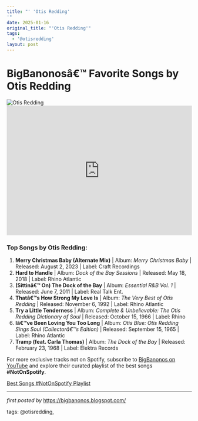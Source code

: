 ```yaml
---
title: "' 'Otis Redding'
'"
date: 2025-01-16
original_title: "'Otis Redding'"
tags:
  - '@otisredding'
layout: post
---
```

<!-- Title of the Post -->
<h1>BigBanonosâ€™ Favorite Songs by Otis Redding</h1> <!-- Featured Image -->
<div> <img src="https://i.scdn.co/image/a5897eff01844c42d894a586e618ebc4aa0b9d2f" alt="Otis Redding">
</div> <!-- Spotify Embed -->
<div> <iframe src="https://open.spotify.com/embed/playlist/5mTbrvTE2TfoWHVL7Gr2QR?utm_source=generator" width="100%" height="352" frameBorder="0" allowfullscreen="" allow="autoplay; clipboard-write; encrypted-media; fullscreen; picture-in-picture" loading="lazy"></iframe>
</div> <!-- Song Information -->
<h3>Top Songs by Otis Redding:</h3>
<ol> <li><strong>Merry Christmas Baby (Alternate Mix)</strong> | Album: <em>Merry Christmas Baby</em> | Released: August 2, 2023 | Label: Craft Recordings</li> <li><strong>Hard to Handle</strong> | Album: <em>Dock of the Bay Sessions</em> | Released: May 18, 2018 | Label: Rhino Atlantic</li> <li><strong>(Sittinâ€™ On) The Dock of the Bay</strong> | Album: <em>Essential R&B Vol. 1</em> | Released: June 7, 2011 | Label: Real Talk Ent.</li> <li><strong>Thatâ€™s How Strong My Love Is</strong> | Album: <em>The Very Best of Otis Redding</em> | Released: November 6, 1992 | Label: Rhino Atlantic</li> <li><strong>Try a Little Tenderness</strong> | Album: <em>Complete & Unbelievable: The Otis Redding Dictionary of Soul</em> | Released: October 15, 1966 | Label: Rhino</li> <li><strong>Iâ€™ve Been Loving You Too Long</strong> | Album: <em>Otis Blue: Otis Redding Sings Soul (Collectorâ€™s Edition)</em> | Released: September 15, 1965 | Label: Rhino Atlantic</li> <li><strong>Tramp (feat. Carla Thomas)</strong> | Album: <em>The Dock of the Bay</em> | Released: February 23, 1968 | Label: Elektra Records</li>
</ol>


<!--Subscribe and Playlist Links-->
<div>
    <p>For more exclusive tracks not on Spotify, subscribe to <a href="https://www.youtube.com/@BigBanonos" target="_blank">BigBanonos on YouTube</a> and explore their curated playlist of the best songs <strong>#NotOnSpotify</strong>.</p>
    <p><a href="https://www.youtube.com/playlist?list=PLtuNtuTatqI0kFahUCbtbfenC_ET5O_tr" target="_blank">Best Songs #NotOnSpotify Playlist<br /></a></p></div>

<hr />

<p><em>first posted by</em> <a href="https://bigbanonos.blogspot.com/" rel="noopener" target="_new">https://bigbanonos.blogspot.com/</a></p>

<p>tags: @otisredding,</p>
